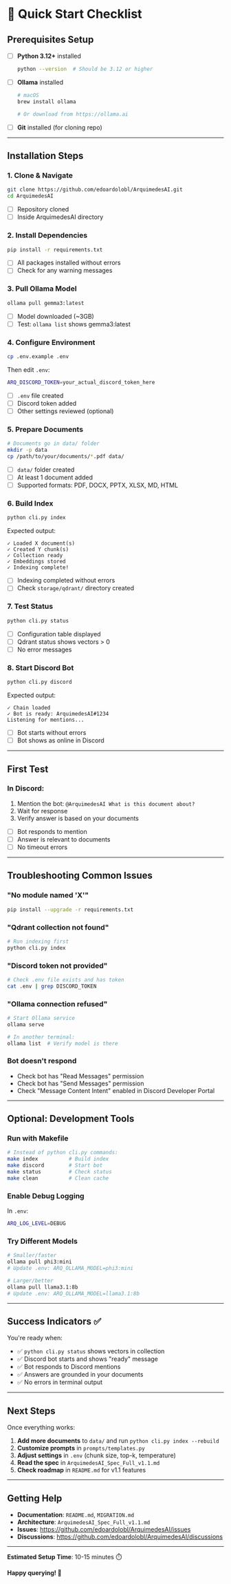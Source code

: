 # 🚀 Quick Start Checklist

## Prerequisites Setup

- [ ] **Python 3.12+** installed
  ```bash
  python --version  # Should be 3.12 or higher
  ```

- [ ] **Ollama** installed
  ```bash
  # macOS
  brew install ollama
  
  # Or download from https://ollama.ai
  ```

- [ ] **Git** installed (for cloning repo)

---

## Installation Steps

### 1. Clone & Navigate
```bash
git clone https://github.com/edoardolobl/ArquimedesAI.git
cd ArquimedesAI
```
- [ ] Repository cloned
- [ ] Inside ArquimedesAI directory

### 2. Install Dependencies
```bash
pip install -r requirements.txt
```
- [ ] All packages installed without errors
- [ ] Check for any warning messages

### 3. Pull Ollama Model
```bash
ollama pull gemma3:latest
```
- [ ] Model downloaded (~3GB)
- [ ] Test: `ollama list` shows gemma3:latest

### 4. Configure Environment
```bash
cp .env.example .env
```
Then edit `.env`:
```bash
ARQ_DISCORD_TOKEN=your_actual_discord_token_here
```
- [ ] `.env` file created
- [ ] Discord token added
- [ ] Other settings reviewed (optional)

### 5. Prepare Documents
```bash
# Documents go in data/ folder
mkdir -p data
cp /path/to/your/documents/*.pdf data/
```
- [ ] `data/` folder created
- [ ] At least 1 document added
- [ ] Supported formats: PDF, DOCX, PPTX, XLSX, MD, HTML

### 6. Build Index
```bash
python cli.py index
```
Expected output:
```
✓ Loaded X document(s)
✓ Created Y chunk(s)
✓ Collection ready
✓ Embeddings stored
✓ Indexing complete!
```
- [ ] Indexing completed without errors
- [ ] Check `storage/qdrant/` directory created

### 7. Test Status
```bash
python cli.py status
```
- [ ] Configuration table displayed
- [ ] Qdrant status shows vectors > 0
- [ ] No error messages

### 8. Start Discord Bot
```bash
python cli.py discord
```
Expected output:
```
✓ Chain loaded
✓ Bot is ready: ArquimedesAI#1234
Listening for mentions...
```
- [ ] Bot starts without errors
- [ ] Bot shows as online in Discord

---

## First Test

### In Discord:
1. Mention the bot: `@ArquimedesAI What is this document about?`
2. Wait for response
3. Verify answer is based on your documents

- [ ] Bot responds to mention
- [ ] Answer is relevant to documents
- [ ] No timeout errors

---

## Troubleshooting Common Issues

### "No module named 'X'"
```bash
pip install --upgrade -r requirements.txt
```

### "Qdrant collection not found"
```bash
# Run indexing first
python cli.py index
```

### "Discord token not provided"
```bash
# Check .env file exists and has token
cat .env | grep DISCORD_TOKEN
```

### "Ollama connection refused"
```bash
# Start Ollama service
ollama serve

# In another terminal:
ollama list  # Verify model is there
```

### Bot doesn't respond
- Check bot has "Read Messages" permission
- Check bot has "Send Messages" permission
- Check "Message Content Intent" enabled in Discord Developer Portal

---

## Optional: Development Tools

### Run with Makefile
```bash
# Instead of python cli.py commands:
make index          # Build index
make discord        # Start bot
make status         # Check status
make clean          # Clean cache
```

### Enable Debug Logging
In `.env`:
```bash
ARQ_LOG_LEVEL=DEBUG
```

### Try Different Models
```bash
# Smaller/faster
ollama pull phi3:mini
# Update .env: ARQ_OLLAMA_MODEL=phi3:mini

# Larger/better
ollama pull llama3.1:8b  
# Update .env: ARQ_OLLAMA_MODEL=llama3.1:8b
```

---

## Success Indicators ✅

You're ready when:

- ✅ `python cli.py status` shows vectors in collection
- ✅ Discord bot starts and shows "ready" message
- ✅ Bot responds to Discord mentions
- ✅ Answers are grounded in your documents
- ✅ No errors in terminal output

---

## Next Steps

Once everything works:

1. **Add more documents** to `data/` and run `python cli.py index --rebuild`
2. **Customize prompts** in `prompts/templates.py`
3. **Adjust settings** in `.env` (chunk size, top-k, temperature)
4. **Read the spec** in `ArquimedesAI_Spec_Full_v1.1.md`
5. **Check roadmap** in `README.md` for v1.1 features

---

## Getting Help

- **Documentation**: `README.md`, `MIGRATION.md`
- **Architecture**: `ArquimedesAI_Spec_Full_v1.1.md`
- **Issues**: https://github.com/edoardolobl/ArquimedesAI/issues
- **Discussions**: https://github.com/edoardolobl/ArquimedesAI/discussions

---

**Estimated Setup Time**: 10-15 minutes ⏱️

**Happy querying! 🎉**
